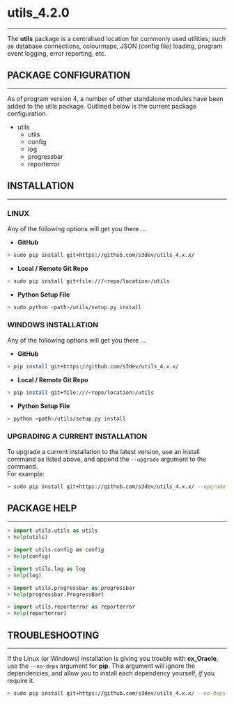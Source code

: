 
# utils_4.2.0
---
The **utils** package is a centralised location for commonly used utilities; such as database connections, colourmaps, JSON (config file) loading, program event logging, error reporting, etc.


## PACKAGE CONFIGURATION
---
As of program version 4, a number of other standalone modules have been added to the utils package.  Outlined below is the current package configuration.

- utils
   + utils
   + config
   + log
   + progressbar
   + reporterror


## INSTALLATION
---
### LINUX
Any of the following options will get you there ...

- **GitHub**
```bash
> sudo pip install git+https://github.com/s3dev/utils_4.x.x/
```

- **Local / Remote Git Repo**
```bash
> sudo pip install git+file:///<repo/location>/utils
```

- **Python Setup File**
```bash
> sudo python <path>/utils/setup.py install
```


### WINDOWS INSTALLATION
Any of the following options will get you there ...

- **GitHub**
```bash
> pip install git+https://github.com/s3dev/utils_4.x.x/
```

- **Local / Remote Git Repo**
```bash
> pip install git+file:///<repo/location>/utils
```

- **Python Setup File**
```bash
> python <path>/utils/setup.py install
```


### UPGRADING A CURRENT INSTALLATION
To upgrade a current installation to the latest version, use an install command as listed above, and append the `--upgrade` argument to the command.  
For example:

```bash
> sudo pip install git+https://github.com/s3dev/utils_4.x.x/ --upgrade
```


## PACKAGE HELP
---
```python
> import utils.utils as utils
> help(utils)
```  
```python
> import utils.config as config
> help(config)
```  
```python
> import utils.log as log
> help(log)
```  
```python
> import utils.progressbar as progressbar
> help(progressbar.ProgressBar)
```  
```python
> import utils.reporterror as reporterror
> help(reporterror)
```  


## TROUBLESHOOTING
---
If the Linux (or Windows) installation is giving you trouble with **cx_Oracle**, use the `--no-deps` argument for **pip**.  This argument will ignore the dependencies, and allow you to install each dependency yourself, *if* you require it.  

```bash
> sudo pip install git+https://github.com/s3dev/utils_4.x.x/ --no-deps
```
